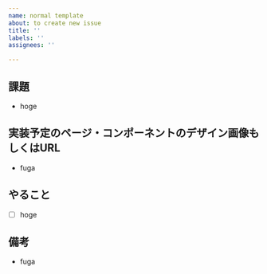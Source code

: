 ```yaml
---
name: normal template
about: to create new issue
title: ''
labels: ''
assignees: ''

---
```


## 課題
- hoge

## 実装予定のページ・コンポーネントのデザイン画像もしくはURL
- fuga

## やること
- [ ] hoge

## 備考
- fuga
